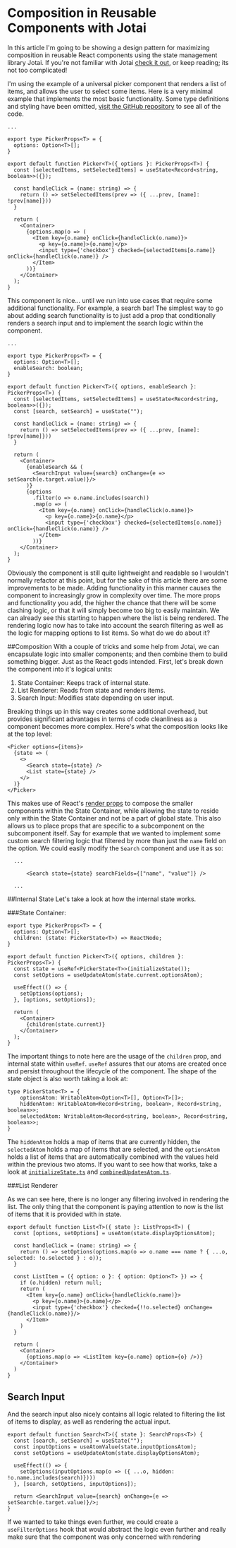# Composition in Reusable Components with Jotai
In this article I'm going to be showing a design pattern for maximizing composition in reusable React components
using the state management library Jotai. If you're not familiar with Jotai [check it out](https://jotai.org/), or keep 
reading; its not too complicated!

I'm using the example of a universal picker component that renders a list of items, and allows the user to select
some items. Here is a very minimal example that implements the most basic functionality. Some type definitions and
styling have been omitted, [visit the GitHub repository](https://github.com/nathan-folsom/jotai-composition)
to see all of the code.

    ...
    
    export type PickerProps<T> = {
      options: Option<T>[];
    }

    export default function Picker<T>({ options }: PickerProps<T>) {
      const [selectedItems, setSelectedItems] = useState<Record<string, boolean>>({});

      const handleClick = (name: string) => {
        return () => setSelectedItems(prev => ({ ...prev, [name]: !prev[name]}))
      }

      return (
        <Container>
          {options.map(o => (
            <Item key={o.name} onClick={handleClick(o.name)}>
              <p key={o.name}>{o.name}</p>
              <input type={'checkbox'} checked={selectedItems[o.name]} onClick={handleClick(o.name)} />
            </Item>
          ))}
        </Container>
      );
    }

This component is nice... until we run into use cases that require some additional functionality. For example, a search
bar! The simplest way to go about adding search functionality is to just add a prop that conditionally renders a search input
and to implement the search logic within the component.

    ...

    export type PickerProps<T> = {
      options: Option<T>[]; 
      enableSearch: boolean;
    }

    export default function Picker<T>({ options, enableSearch }: PickerProps<T>) {
      const [selectedItems, setSelectedItems] = useState<Record<string, boolean>>({});
      const [search, setSearch] = useState("");

      const handleClick = (name: string) => {
        return () => setSelectedItems(prev => ({ ...prev, [name]: !prev[name]}))
      }

      return (
        <Container>
          {enableSearch && (
            <SearchInput value={search} onChange={e => setSearch(e.target.value)}/>
          )}
          {options
            .filter(o => o.name.includes(search))
            .map(o => (
              <Item key={o.name} onClick={handleClick(o.name)}>
                <p key={o.name}>{o.name}</p>
                <input type={'checkbox'} checked={selectedItems[o.name]} onClick={handleClick(o.name)} />
              </Item>
            ))}
        </Container>
      );
    }

Obviously the component is still quite lightweight and readable so I wouldn't normally refactor at this 
point, but for the sake of this article there are some improvements to be made. Adding functionality in this manner
causes the component to increasingly grow in complexity over time. The more props and functionality you add,
the higher the chance that there will be some clashing logic, or that it will simply become too big to easily maintain.
We can already see this starting to happen where the list is being rendered. The rendering logic now has to take into
account the search filtering as well as the logic for mapping options to list items. So what do we do about it?

##Composition
With a couple of tricks and some help from Jotai, we can encapsulate logic into smaller components; and then combine
them to build something bigger. Just as the React gods intended.
First, let's break down the component into it's logical units:  
1. State Container: Keeps track of internal state.
2. List Renderer: Reads from state and renders items.
3. Search Input: Modifies state depending on user input.  

Breaking things up in this way creates some additional overhead, but provides significant advantages in terms of code
cleanliness as a component becomes more complex. Here's what the composition looks like at the top level:

    <Picker options={items}>
      {state => (
        <>
          <Search state={state} />
          <List state={state} />
        </>
      )}
    </Picker>

This makes use of React's [render props](https://reactjs.org/docs/render-props.html) to compose the smaller components
within the State Container, while allowing the state to reside only within the State Container and not be a part of global state.
This also allows us to place props that are specific to a subcomponent on the subcomponent itself. Say for example that we
wanted to implement some custom search filtering logic that filtered by more than just the `name` field on the option.
We could easily modify the `Search` component and use it as so:

      ...

          <Search state={state} searchFields={["name", "value"]} />

      ...

##Internal State
Let's take a look at how the internal state works.

###State Container:

    export type PickerProps<T> = {
      options: Option<T>[];
      children: (state: PickerState<T>) => ReactNode;
    }

    export default function Picker<T>({ options, children }: PickerProps<T>) {
      const state = useRef<PickerState<T>>(initializeState());
      const setOptions = useUpdateAtom(state.current.optionsAtom);

      useEffect(() => {
        setOptions(options);
      }, [options, setOptions]);

      return (
        <Container>
          {children(state.current)}
        </Container>
      );
    }

The important things to note here are the usage of the `children` prop, and internal state within `useRef`.
`useRef` assures that our atoms are created once and persist throughout the lifecycle of the component. The shape of
the state object is also worth taking a look at:

    type PickerState<T> = {
        optionsAtom: WritableAtom<Option<T>[], Option<T>[]>;
        hiddenAtom: WritableAtom<Record<string, boolean>, Record<string, boolean>>;
        selectedAtom: WritableAtom<Record<string, boolean>, Record<string, boolean>>;
    }

The `hiddenAtom` holds a map of items that are currently hidden, the `selectedAtom` holds a map of items that are
selected, and the `optionsAtom` holds a list of items that are automatically combined with the values held within the
previous two atoms. If you want to see how that works, take a look at [`initializeState.ts`](https://github.com/nathan-folsom/jotai-composition/blob/master/src/components/picker/after/functions/initializeState.ts)
and [`combinedUpdatesAtom.ts`](https://github.com/nathan-folsom/jotai-composition/blob/master/src/components/picker/after/functions/combinedUpdatesAtom.ts).

###List Renderer

As we can see here, there is no longer any filtering involved in rendering the list. The only thing that the component
is paying attention to now is the list of items that it is provided with in state.

    export default function List<T>({ state }: ListProps<T>) {
      const [options, setOptions] = useAtom(state.displayOptionsAtom);

      const handleClick = (name: string) => {
        return () => setOptions(options.map(o => o.name === name ? { ...o, selected: !o.selected } : o));
      }

      const ListItem = ({ option: o }: { option: Option<T> }) => {
        if (o.hidden) return null;
        return (
          <Item key={o.name} onClick={handleClick(o.name)}>
            <p key={o.name}>{o.name}</p>
            <input type={'checkbox'} checked={!!o.selected} onChange={handleClick(o.name)}/>
          </Item>
        )
      }

      return (
        <Container>
          {options.map(o => <ListItem key={o.name} option={o} />)}
        </Container>
      )
    }

## Search Input

And the search input also nicely contains all logic related to filtering the list of items to display, as well as 
rendering the actual input.

    export default function Search<T>({ state }: SearchProps<T>) {
      const [search, setSearch] = useState("");
      const inputOptions = useAtomValue(state.inputOptionsAtom);
      const setOptions = useUpdateAtom(state.displayOptionsAtom);

      useEffect(() => {
        setOptions(inputOptions.map(o => ({ ...o, hidden: !o.name.includes(search)})))
      }, [search, setOptions, inputOptions]);

      return <SearchInput value={search} onChange={e => setSearch(e.target.value)}/>;
    }

If we wanted to take things even further, we could create a `useFilterOptions` hook that would abstract the logic even
further and really make sure that the component was only concerned with rendering

